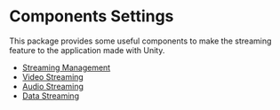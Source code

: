 # Components Settings

This package provides some useful components to make the streaming feature to the application made with Unity.

- [Streaming Management](streaming-management.md)
- [Video Streaming](video-streaming.md)
- [Audio Streaming](audio-streaming.md)
- [Data Streaming](data-streaming.md)